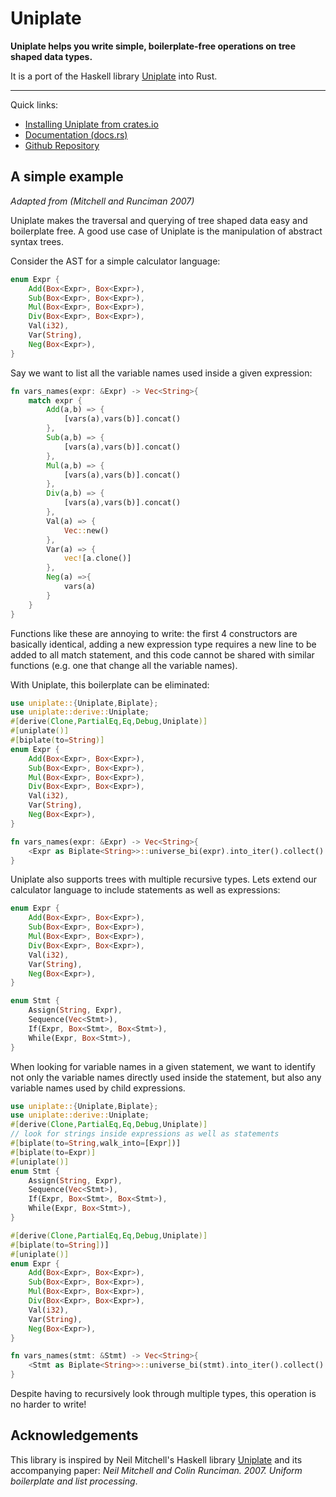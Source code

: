 # Uniplate

**Uniplate helps you write simple, boilerplate-free operations on tree shaped
data types.**

It is a port of the Haskell library [Uniplate](https://hackage.haskell.org/package/uniplate) into Rust.

----

Quick links:

* [Installing Uniplate from crates.io](https://crates.io/crates/uniplate/0.1.5)
* [Documentation (docs.rs)](https://docs.rs/uniplate/0.1.5)
* [Github Repository](https://github.com/conjure-cp/uniplate)

## A simple example

*Adapted from (Mitchell and Runciman 2007)*

Uniplate makes the traversal and querying of tree shaped data easy and
boilerplate free. A good use case of Uniplate is the manipulation of abstract
syntax trees.

Consider the AST for a simple calculator language:

```rust
enum Expr {
    Add(Box<Expr>, Box<Expr>),
    Sub(Box<Expr>, Box<Expr>),
    Mul(Box<Expr>, Box<Expr>),
    Div(Box<Expr>, Box<Expr>),
    Val(i32),
    Var(String),
    Neg(Box<Expr>),
}
```

Say we want to list all the variable names used inside a given expression:
                                                                                               
```rust
fn vars_names(expr: &Expr) -> Vec<String>{
    match expr {
        Add(a,b) => {
            [vars(a),vars(b)].concat()
        },
        Sub(a,b) => {
            [vars(a),vars(b)].concat()
        },
        Mul(a,b) => {
            [vars(a),vars(b)].concat()
        },
        Div(a,b) => {
            [vars(a),vars(b)].concat()
        },
        Val(a) => {
            Vec::new()
        },
        Var(a) => {
            vec![a.clone()]
        },
        Neg(a) =>{
            vars(a)
        }
    }
}
```

Functions like these are annoying to write: the first 4 constructors are
basically identical, adding a new expression type requires a new line to be
added to all match statement, and this code cannot be shared with similar
functions (e.g. one that change all the variable names).

With Uniplate, this boilerplate can be eliminated:

```rust
use uniplate::{Uniplate,Biplate};
use uniplate::derive::Uniplate;
#[derive(Clone,PartialEq,Eq,Debug,Uniplate)]
#[uniplate()]
#[biplate(to=String)]
enum Expr {
    Add(Box<Expr>, Box<Expr>),
    Sub(Box<Expr>, Box<Expr>),
    Mul(Box<Expr>, Box<Expr>),
    Div(Box<Expr>, Box<Expr>),
    Val(i32),
    Var(String),
    Neg(Box<Expr>),
}

fn vars_names(expr: &Expr) -> Vec<String>{
    <Expr as Biplate<String>>::universe_bi(expr).into_iter().collect()
}
```


Uniplate also supports trees with multiple recursive types. Lets extend our
calculator language to include statements as well as expressions:

```rust
enum Expr {
    Add(Box<Expr>, Box<Expr>),
    Sub(Box<Expr>, Box<Expr>),
    Mul(Box<Expr>, Box<Expr>),
    Div(Box<Expr>, Box<Expr>),
    Val(i32),
    Var(String),
    Neg(Box<Expr>),
}

enum Stmt {
    Assign(String, Expr),
    Sequence(Vec<Stmt>),
    If(Expr, Box<Stmt>, Box<Stmt>),
    While(Expr, Box<Stmt>),
}
```


When looking for variable names in a given statement, we want to identify not
only the variable names directly used inside the statement, but also any
variable names used by child expressions.


```rust
use uniplate::{Uniplate,Biplate};
use uniplate::derive::Uniplate;
#[derive(Clone,PartialEq,Eq,Debug,Uniplate)]
// look for strings inside expressions as well as statements 
#[biplate(to=String,walk_into=[Expr])]
#[biplate(to=Expr)]
#[uniplate()]
enum Stmt {
    Assign(String, Expr),
    Sequence(Vec<Stmt>),
    If(Expr, Box<Stmt>, Box<Stmt>),
    While(Expr, Box<Stmt>),
}

#[derive(Clone,PartialEq,Eq,Debug,Uniplate)]
#[biplate(to=String])]
#[uniplate()]
enum Expr {
    Add(Box<Expr>, Box<Expr>),
    Sub(Box<Expr>, Box<Expr>),
    Mul(Box<Expr>, Box<Expr>),
    Div(Box<Expr>, Box<Expr>),
    Val(i32),
    Var(String),
    Neg(Box<Expr>),
}

fn vars_names(stmt: &Stmt) -> Vec<String>{
    <Stmt as Biplate<String>>::universe_bi(stmt).into_iter().collect()
}

```

Despite having to recursively look through multiple types, this operation is
no harder to write!


## Acknowledgements

This library is inspired by Neil Mitchell's Haskell library
[Uniplate](https://hackage.haskell.org/package/uniplate) and its accompanying
paper: *Neil Mitchell and Colin Runciman. 2007. Uniform boilerplate and list
processing*.


